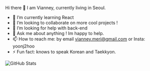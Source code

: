 Hi there 👋 I am Vianney, currently living in Seoul.

- 🌱 I’m currently learning React
- 👯 I’m looking to collaborate on more cool projects !
- 🤔 I’m looking for help with back-end
- 💬 Ask me about anything ! Im happy to help.
- 📫 How to reach me: by email vianney.meri@gmail.com or Insta: yoonj2hoo
- ⚡ Fun fact: knows to speak Korean and Taekkyon.
 
 ![GitHub Stats](https://github-readme-stats.vercel.app/api?username=Vianney89&theme=radical)

